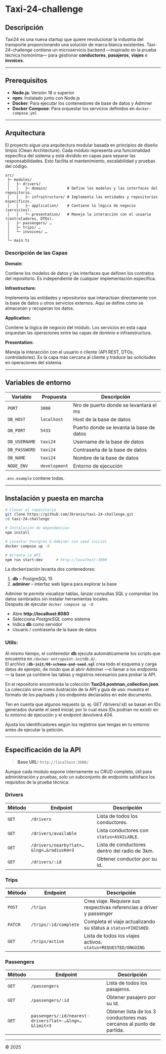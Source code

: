# Taxi-24-challenge


## Descripción
Taxi24 es una nueva startup que quiere revolucionar la industria del transporte proporcionando
una solución de marca blanca existentes.
Taxi-24-challenge contiene un microservicio backend —inspirado en la prueba técnica homónima— para gestionar **conductores**, **pasajeros**, **viajes** e **invoices**.

---
## Prerequisitos

- **Node.js**: Versión 18 o superior  
- **npm**: Instalado junto con Node.js  
- **Docker**: Para ejecutar los contenedores de base de datos y Adminer  
- **Docker Compose**: Para orquestar los servicios definidos en `docker-compose.yml`

---

## Arquitectura
El proyecto sigue una arquitectura modular basada en principios de diseño limpio (Clean Architecture). Cada módulo representa una funcionalidad específica del sistema y está dividido en capas para separar las responsabilidades. Esto facilita el mantenimiento, escalabilidad y pruebas del código.
```text
src/
 ├─ modules/
 │   ├─ drivers/
 │   │   ├─ domain/         # Define los modelos y las interfaces del repositorio.
 │   │   ├─ infrastructure/ # Implementa las entidades y repositorios específicos.
 │   │   ├─ application/    # Contiene la lógica de negocio (servicios).
 │   │   └─ presentation/   # Maneja la interacción con el usuario (controladores, DTOs).
 │   ├─ passengers/ …
 │   ├─ trips/ …
 │   └─ invoices/ …
 │
 └─ main.ts
```
### Descripción de las Capas
**Domain:**

Contiene los modelos de datos y las interfaces que definen los contratos del repositorio.
Es independiente de cualquier implementación específica.

**Infrastructure:**

Implementa las entidades y repositorios que interactúan directamente con la base de datos u otros servicios externos.
Aquí se define cómo se almacenan y recuperan los datos.

**Application:**

Contiene la lógica de negocio del módulo.
Los servicios en esta capa orquestan las operaciones entre las capas de dominio e infraestructura.

**Presentation:**

Maneja la interacción con el usuario o cliente (API REST, DTOs, controladores).
Es la capa más cercana al cliente y traduce las solicitudes en operaciones del sistema.

---

## Variables de entorno

| Variable       | Propuesta                                 | Descripción                                  |
| -------------- | ----------------------------------------- | -------------------------------------------- |
| `PORT`         | `3000`                                    | Nro de puerto donde se levantará el ms       |
| `DB_HOST`      | `localhost`                               | Host de la base de datos                     |
| `DB_PORT`      | `5433`                                    | Puerto donde se levanta la base de datos     |
| `DB_USERNAME`  | `taxi24`                                  | Username de la base de datos                 |
| `DB_PASSWORD`  | `taxi24`                                  | Contraseña de la base de datos               |
| `DB_NAME`      | `taxi24`                                  | Nombre de la base de datos                   |
| `NODE_ENV`     | `development`                             | Entorno de ejecución                         |

`.env.example` contiene todas.

---


## Instalación y puesta en marcha

```bash
# Clonar el repositorio
git clone https://github.com/Jkranio/taxi-24-challenge.git
cd taxi-24-challenge

# Instalación de dependencias
npm install

# Levantar Postgres & Adminer con seed inicial
docker compose up -d

# Arranca la API
npm run start:dev      # http://localhost:3000
```

La dockerización levanta dos contenedores:

1. **db** – PostgreSQL 15  
2. **adminer** – interfaz web ligera para explorar la base

Adminer te permite visualizar tablas, lanzar consultas SQL y comprobar los datos sembrados sin instalar herramientas locales.  
Después de ejecutar `docker compose up -d`:

* Abre **http://localhost:8080**  
* Selecciona _PostgreSQL_ como sistema  
* Indica **db** como servidor  
* Usuario / contraseña de la base de datos

### Utils:

Al mismo tiempo, el contenedor **db** ejecuta automáticamente los scripts que encuentra en `/docker-entrypoint-initdb.d/`.  
El archivo **`/db-init/00-schema-and-seed.sql`** crea todo el esquema y carga datos de ejemplo, de modo que al abrir Adminer —o llamar a los endpoints— la base ya contiene las tablas y registros necesarios para probar la API.

En el repositorio encontrarás la colección **Taxi24.postman_collection.json**.  
La colección sirve como ilustración de la API y guía de uso: muestra el formato de los payloads y los endpoints declarados en este documento. 

Ten en cuenta que algunos requests (p. ej. GET /drivers/:id) se basan en IDs generados durante el seed inicial; por lo cual esos IDs podrian no existir  en tu entorno de ejecución y el endpoint devolverá 404.

Ajusta los identificadores según los registros que tengas en tu entorno antes de ejecutar la petición.


---

## Especificación de la API

> **Base URL:** `http://localhost:3000/`

Aunque cada modulo expone internamente su CRUD completo, útil para administración y pruebas, solo un subconjunto de endpoints satisface los requisitos de la prueba técnica:

### Drivers

| Método | Endpoint                                 | Descripción                               
| ------ | ---------------------------------------- | ----------------------------------------- 
| `GET`  | `/drivers`                               | Lista de todos los conductores.        
| `GET`  | `/drivers/available`                     | Lista conductores con `status=AVAILABLE`. 
| `GET`  | `/drivers/nearby?lat=…&lng=…&radiusKm=3` | Lista de conductores dentro del radio de 3km.             
| `GET`  | `/drivers/:id`                           | Obtener conductor por su Id.        

### Trips 

| Método | Endpoint             | Descripción                                            
| ------ | -------------------- | ------------------------------------------------------ 
| `POST` | `/trips`             | Crea viaje. Requiere sus respectivas referencias a driver y passenger
| `PATCH`| `/trips/:id/complete`| Completa el viaje actualizando su status a `status=FINISHED`.
| `GET`  | `/trips/active`      | Lista de todos los viajes activos. `status=REQUESTED/ONGOING`

### Passengers

| Método | Endpoint          | Descripción          |
| ------ | ----------------- | -------------------- |
| `GET`  | `/passengers`     | Lista de todos los pasajeros.
| `GET`  | `/passengers/:id` | Obtener pasajero por su Id.
| `GET`  | `passengers/:id/nearest-drivers?lat=-…&lng=…&limit=3` | Obtener lista de los 3 conductores mas cercanos al punto de partida.   

---

© 2025 

